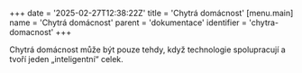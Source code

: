 +++
date = '2025-02-27T12:38:22Z'
title = 'Chytrá domácnost'
[menu.main]
    name = 'Chytrá domácnost'
    parent = 'dokumentace'
    identifier = 'chytra-domacnost'
+++

Chytrá domácnost může být pouze tehdy, když technologie spolupracují a tvoří jeden „inteligentní“ celek.
